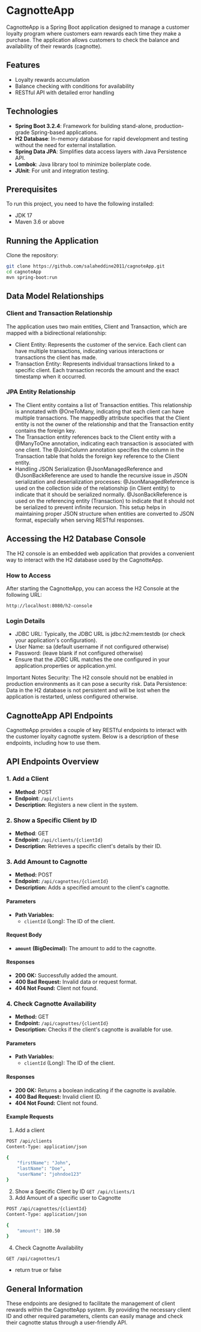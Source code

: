 # CagnotteApp

CagnotteApp is a Spring Boot application designed to manage a customer loyalty program where customers earn rewards each time they make a purchase. The application allows customers to check the balance and availability of their rewards (cagnotte).

## Features

- Loyalty rewards accumulation
- Balance checking with conditions for availability
- RESTful API with detailed error handling

## Technologies

- **Spring Boot 3.2.4**: Framework for building stand-alone, production-grade Spring-based applications.
- **H2 Database**: In-memory database for rapid development and testing without the need for external installation.
- **Spring Data JPA**: Simplifies data access layers with Java Persistence API.
- **Lombok**: Java library tool to minimize boilerplate code.
- **JUnit**: For unit and integration testing.

## Prerequisites

To run this project, you need to have the following installed:
- JDK 17
- Maven 3.6 or above

## Running the Application

Clone the repository:

```bash
git clone https://github.com/salaheddine2011/cagnoteApp.git
cd cagnoteApp
mvn spring-boot:run
```

## Data Model Relationships
### Client and Transaction Relationship
The application uses two main entities, Client and Transaction, which are mapped with a bidirectional relationship:

- Client Entity: Represents the customer of the service. Each client can have multiple transactions, indicating various interactions or transactions the client has made.
- Transaction Entity: Represents individual transactions linked to a specific client. Each transaction records the amount and the exact timestamp when it occurred.
### JPA Entity Relationship
- The Client entity contains a list of Transaction entities. This relationship is annotated with @OneToMany, indicating that each client can have multiple transactions. The mappedBy attribute specifies that the Client entity is not the owner of the relationship and that the Transaction entity contains the foreign key.
- The Transaction entity references back to the Client entity with a @ManyToOne annotation, indicating each transaction is associated with one client. The @JoinColumn annotation specifies the column in the Transaction table that holds the foreign key reference to the Client entity.
- Handling JSON Serialization
@JsonManagedReference and @JsonBackReference are used to handle the recursive issue in JSON serialization and deserialization processes:
@JsonManagedReference is used on the collection side of the relationship (in Client entity) to indicate that it should be serialized normally.
@JsonBackReference is used on the referencing entity (Transaction) to indicate that it should not be serialized to prevent infinite recursion.
This setup helps in maintaining proper JSON structure when entities are converted to JSON format, especially when serving RESTful responses.

## Accessing the H2 Database Console
The H2 console is an embedded web application that provides a convenient way to interact with the H2 database used by the CagnotteApp.

### How to Access
After starting the CagnotteApp, you can access the H2 Console at the following URL:

`http://localhost:8080/h2-console`

### Login Details
- JDBC URL: Typically, the JDBC URL is jdbc:h2:mem:testdb (or check your application's configuration).
- User Name: sa (default username if not configured otherwise)
- Password: (leave blank if not configured otherwise)
- Ensure that the JDBC URL matches the one configured in your application.properties or application.yml.

Important Notes
Security: The H2 console should not be enabled in production environments as it can pose a security risk.
Data Persistence: Data in the H2 database is not persistent and will be lost when the application is restarted, unless configured otherwise.




## CagnotteApp API Endpoints

CagnotteApp provides a couple of key RESTful endpoints to interact with the customer loyalty cagnotte system. Below is a description of these endpoints, including how to use them.

## API Endpoints Overview
### 1. Add a Client
- **Method**: POST
- **Endpoint**: `/api/clients`
- **Description**: Registers a new client in the system.
### 2. Show a Specific Client by ID
- **Method**: GET
- **Endpoint**: `/api/clients/{clientId}`
- **Description**: Retrieves a specific client's details by their ID.
### 3. Add Amount to Cagnotte
- **Method:** POST
- **Endpoint:** `/api/cagnottes/{clientId}`
- **Description:** Adds a specified amount to the client's cagnotte.

#### Parameters

- **Path Variables:**
  - `clientId` (Long): The ID of the client.

#### Request Body

- **`amount` (BigDecimal):** The amount to add to the cagnotte.

#### Responses

- **200 OK:** Successfully added the amount.
- **400 Bad Request:** Invalid data or request format.
- **404 Not Found:** Client not found.

### 4. Check Cagnotte Availability

- **Method:** GET
- **Endpoint:** `/api/cagnottes/{clientId}`
- **Description:** Checks if the client's cagnotte is available for use.

#### Parameters

- **Path Variables:**
  - `clientId` (Long): The ID of the client.

#### Responses

- **200 OK:** Returns a boolean indicating if the cagnotte is available.
- **400 Bad Request:** Invalid client ID.
- **404 Not Found:** Client not found.

#### Example Requests
1. Add a client
```bash
POST /api/clients
Content-Type: application/json

{
    "firstName": "John",
    "lastName": "Doe",
    "userName": "johndoe123"
}
```
2. Show a Specific Client by ID
`GET /api/clients/1`
3. Add Amount of a specific user to Cagnotte
```bash
POST /api/cagnottes/{clientId}
Content-Type: application/json

{
    "amount": 100.50
}

```
4. Check Cagnotte Availability

`GET /api/cagnottes/1`

- return true or false

## General Information

These endpoints are designed to facilitate the management of client rewards within the CagnotteApp system. By providing the necessary client ID and other required parameters, clients can easily manage and check their cagnotte status through a user-friendly API.


